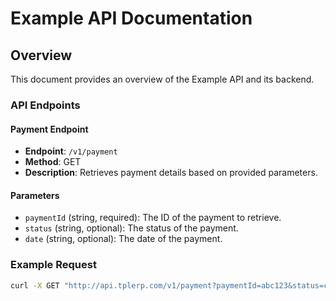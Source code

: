 # Example API Documentation

## Overview

This document provides an overview of the Example API and its backend.

### API Endpoints

#### Payment Endpoint

- **Endpoint**: `/v1/payment`
- **Method**: GET
- **Description**: Retrieves payment details based on provided parameters.

#### Parameters

- `paymentId` (string, required): The ID of the payment to retrieve.
- `status` (string, optional): The status of the payment.
- `date` (string, optional): The date of the payment.

### Example Request

```bash
curl -X GET "http://api.tplerp.com/v1/payment?paymentId=abc123&status=completed&date=2024-08-01"

